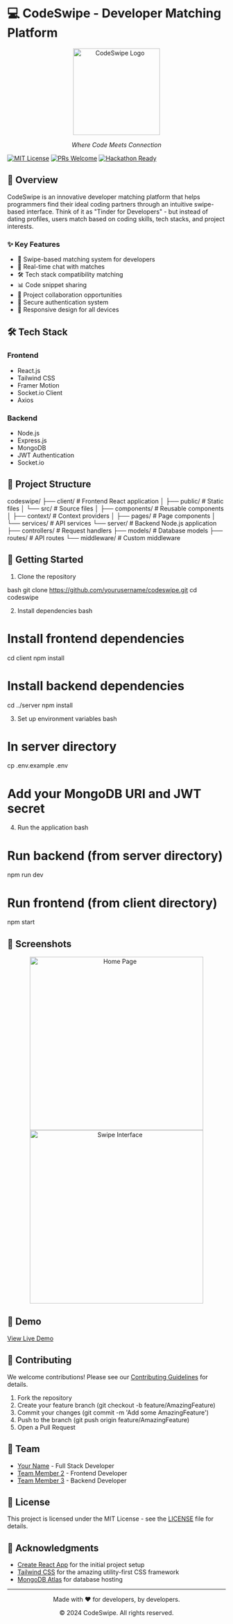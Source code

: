 # 💻 CodeSwipe - Developer Matching Platform

<div align="center">
  <img src="docs/assets/codeswipe-logo.png" alt="CodeSwipe Logo" width="200"/>
  <p><em>Where Code Meets Connection</em></p>
</div>

[![MIT License](https://img.shields.io/badge/License-MIT-green.svg)](https://choosealicense.com/licenses/mit/)
[![PRs Welcome](https://img.shields.io/badge/PRs-welcome-brightgreen.svg)](http://makeapullrequest.com)
[![Hackathon Ready](https://img.shields.io/badge/Hackathon-Ready-success)](https://github.com/yourusername/codeswipe)

## 🚀 Overview

CodeSwipe is an innovative developer matching platform that helps programmers find their ideal coding partners through an intuitive swipe-based interface. Think of it as "Tinder for Developers" - but instead of dating profiles, users match based on coding skills, tech stacks, and project interests.

### ✨ Key Features

- 🔄 Swipe-based matching system for developers
- 💬 Real-time chat with matches
- 🛠 Tech stack compatibility matching
- 📊 Code snippet sharing
- 👥 Project collaboration opportunities
- 🔐 Secure authentication system
- 📱 Responsive design for all devices

## 🛠 Tech Stack

### Frontend
- React.js
- Tailwind CSS
- Framer Motion
- Socket.io Client
- Axios

### Backend
- Node.js
- Express.js
- MongoDB
- JWT Authentication
- Socket.io

## 🎯 Project Structure

codeswipe/
├── client/ # Frontend React application
│ ├── public/ # Static files
│ └── src/ # Source files
│ ├── components/ # Reusable components
│ ├── context/ # Context providers
│ ├── pages/ # Page components
│ └── services/ # API services
└── server/ # Backend Node.js application
├── controllers/ # Request handlers
├── models/ # Database models
├── routes/ # API routes
└── middleware/ # Custom middleware

## 🚀 Getting Started

1. Clone the repository

bash
git clone https://github.com/yourusername/codeswipe.git
cd codeswipe


2. Install dependencies
bash
# Install frontend dependencies
cd client
npm install

# Install backend dependencies
cd ../server
npm install


3. Set up environment variables
bash
# In server directory
cp .env.example .env
# Add your MongoDB URI and JWT secret


4. Run the application
bash
# Run backend (from server directory)
npm run dev

# Run frontend (from client directory)
npm start


## 📸 Screenshots

<div align="center">
  <img src="docs/assets/screenshot1.png" alt="Home Page" width="400"/>
  <img src="docs/assets/screenshot2.png" alt="Swipe Interface" width="400"/>
</div>

## 🎥 Demo

[View Live Demo](https://codeswipe-demo.herokuapp.com)

## 🤝 Contributing

We welcome contributions! Please see our [Contributing Guidelines](CONTRIBUTING.md) for details.

1. Fork the repository
2. Create your feature branch (git checkout -b feature/AmazingFeature)
3. Commit your changes (git commit -m 'Add some AmazingFeature')
4. Push to the branch (git push origin feature/AmazingFeature)
5. Open a Pull Request

## 👥 Team

- [Your Name](https://github.com/yourusername) - Full Stack Developer
- [Team Member 2](https://github.com/teammember2) - Frontend Developer
- [Team Member 3](https://github.com/teammember3) - Backend Developer

## 📄 License

This project is licensed under the MIT License - see the [LICENSE](LICENSE) file for details.

## 🙏 Acknowledgments

- [Create React App](https://create-react-app.dev/) for the initial project setup
- [Tailwind CSS](https://tailwindcss.com/) for the amazing utility-first CSS framework
- [MongoDB Atlas](https://www.mongodb.com/cloud/atlas) for database hosting

---

<div align="center">
  <p>Made with ❤ for developers, by developers.</p>
  <p>© 2024 CodeSwipe. All rights reserved.</p>
</div>
